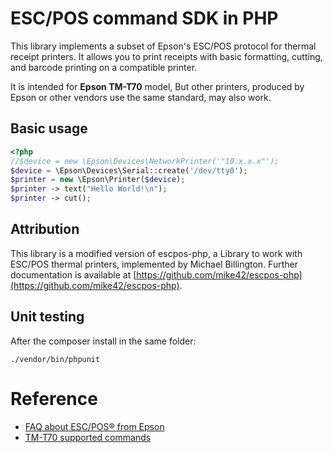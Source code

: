 ESC/POS command SDK in PHP
==========================

This library implements a subset of Epson's ESC/POS protocol for thermal receipt printers. It allows you to print receipts with basic formatting, cutting, and barcode printing on a compatible printer.

It is intended for **Epson TM-T70** model, But other printers, produced by Epson or other vendors use the same standard, may also work.

Basic usage
-----------

```php
<?php
//$device = new \Epson\Devices\NetworkPrinter('"10.x.x.x"');
$device = \Epson\Devices\Serial::create('/dev/tty0');
$printer = new \Epson\Printer($device);
$printer -> text("Hello World!\n");
$printer -> cut();

```

Attribution
-----------
This library is a modified version of escpos-php, a Library to work with ESC/POS thermal printers, implemented by Michael Billington. Further documentation is available at [https://github.com/mike42/escpos-php](https://github.com/mike42/escpos-php).

Unit testing
------------
After the composer install in the same folder:

`./vendor/bin/phpunit`

Reference
==========

* [FAQ about ESC/POS® from Epson](http://content.epson.de/fileadmin/content/files/RSD/downloads/escpos.pdf)   
* [TM-T70 supported commands](https://reference.epson-biz.com/modules/ref_escpos/index.php?content_id=80)




